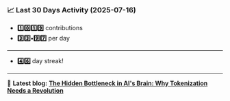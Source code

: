 <!--START_STATS-->
### 📈 Last 30 Days Activity (2025-07-16)  
- **1️⃣0️⃣1️⃣9️⃣** contributions  
- **3️⃣3️⃣•9️⃣7️⃣** per day
---
- **4️⃣6️⃣** day streak!
---
📝 **Latest blog:** [**The Hidden Bottleneck in AI's Brain: Why Tokenization Needs a Revolution**](https://andriak.com/blog/tokenization-revolution)
<!--END_STATS-->
